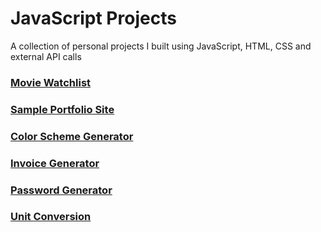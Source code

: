 # JavaScript Projects

A collection of personal projects I built using JavaScript, HTML, CSS and external API calls

### [Movie Watchlist](https://martinlrmr-movie-watchlist.netlify.app)

### [Sample Portfolio Site](https://martinlrmr-sample-portfolio-site.netlify.app/)

### [Color Scheme Generator](https://martinlrmr-color-scheme-generator.netlify.app/)

### [Invoice Generator](https://martinlrmr-invoice-generator.netlify.app/)

### [Password Generator](https://martinlrmr-password-generator.netlify.app/)

### [Unit Conversion](https://martinlrmr-unit-conversion.netlify.app/)
